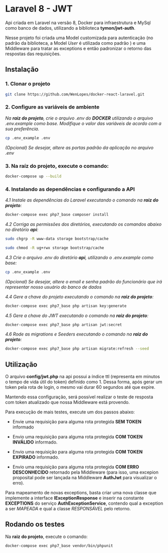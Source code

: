 # Laravel 8 - JWT

Api criada em Laravel na versão 8, Docker para infraestrutura e MySql como banco de dados, utilizando a biblioteca **tymon/jwt-auth**.

Nesse projeto foi criada uma Model customizada para autenticação (no padrão da biblioteca, a Model *User* é utilizada como padrão ) e uma Middleware para tratar as exceptions e então padronizar o retorno das respostas das requisições.
## Instalação 

### 1. Clonar o projeto

```bash
git clone https://github.com/WenLopes/docker-react-laravel.git
```


### 2. Configure as variáveis de ambiente
*Na **raiz do projeto**, crie o arquivo .env do **DOCKER** utilizando o arquivo .env.example como base. Modifique o valor das variáveis de acordo com a sua preferência.*

```bash
cp .env_example .env
```


*(Opcional) Se desejar, altere as portas padrão da aplicação no arquivo .env*

### 3. Na raíz do projeto, execute o comando:
```bash
docker-compose up --build
```


### 4. Instalando as dependências e configurando a API
*4.1 Instale as dependências do Laravel executando o comando na **raiz do projeto**:*
```bash
docker-compose exec php7_base composer install
```


*4.2 Corriga as permissões dos diretórios, executando os comandos abaixo no diretório **api**:*

```bash
sudo chgrp -R www-data storage bootstrap/cache
```


```bash
sudo chmod -R ug+rwx storage bootstrap/cache
```


*4.3 Crie o arquivo .env do diretório **api**, utilizando o .env.example como base:*

```bash
cp .env_example .env
```


*(Opcional) Se desejar, altere o email e senha padrão do funcionário que irá representar nosso usuário do banco de dados*

*4.4 Gere a chave do projeto executando o comando na **raiz do projeto**:*

```bash
docker-compose exec php7_base php artisan key:generate
```


*4.5 Gere a chave do JWT executando o comando na **raiz do projeto**:*

```bash
docker-compose exec php7_base php artisan jwt:secret
```


*4.6 Rode as migrations e Seeders executando o comando na **raiz do projeto**:*

```bash
docker-compose exec php7_base php artisan migrate:refresh --seed
```

## Utilização

O arquivo **config/jwt.php** na api possui a índice ttl (representa em minutos o tempo de vida útil do token) definido como 1. Dessa forma, após gerar um token pela rota de login, o mesmo vai durar 60 segundos até que expire.

Mantendo essa configuração, será possível realizar o teste de resposta com token atualizado que nossa Middleware está provendo.

Para execução de mais testes, execute um dos passos abaixo:
* Envie uma requisição para alguma rota protegida **SEM TOKEN** informado

* Envio uma requisição para alguma rota protegida **COM TOKEN INVÁLIDO** informado.

* Envio uma requisição para alguma rota protegida **COM TOKEN EXPIRADO** informado.

* Envio uma requisição para alguma rota protegida **COM ERRO DESCONHECIDO** retornado pela Middleware (para isso, uma excepion proposital pode ser lançada na Middleware **AuthJwt** para visualizar o erro).

Para mapeamento de novas exceptions, basta criar uma nova classe que implemente a interface **IExceptionResponse** e inserir na constante **EXCEPTIONS** do serviço **AuthExceptionService**, contendo qual a exception a ser *MAPEADA* e qual a classe *RESPONSÁVEL* pelo retorno.
## Rodando os testes

Na **raiz do projeto**, execute o comando:

```bash
docker-compose exec php7_base vendor/bin/phpunit
```